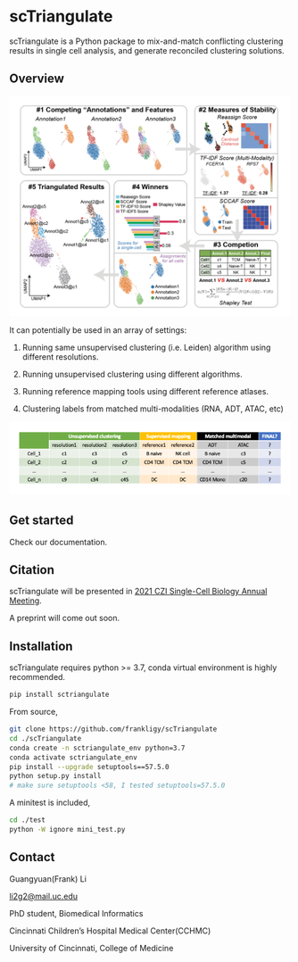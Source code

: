# scTriangulate

scTriangulate is a Python package to mix-and-match conflicting clustering results in single cell analysis, and generate reconciled 
clustering solutions.

## Overview

![schema](./image/schema.png)

It can potentially be used in an array of settings:

1. Running same unsupervised clustering (i.e. Leiden) algorithm using different resolutions.

2. Running unsupervised clustering using different algorithms.

3. Running reference mapping tools using different reference atlases.

4. Clustering labels from matched multi-modalities (RNA, ADT, ATAC, etc)

![schuma_chop](./image/schema_chop.png)

## Get started

Check our documentation.

## Citation

scTriangulate will be presented in [2021 CZI Single-Cell Biology Annual Meeting](https://docs.google.com/document/d/142W5qCsXpv9CyyvQhmu_Re-Wf6mN7zZrAzarMMI6Se4/edit). 

A preprint will come out soon.


## Installation

scTriangulate requires python >= 3.7, conda virtual environment is highly recommended.

```bash
pip install sctriangulate
```

From source,

```bash
git clone https://github.com/frankligy/scTriangulate
cd ./scTriangulate
conda create -n sctriangulate_env python=3.7
conda activate sctriangulate_env
pip install --upgrade setuptools==57.5.0
python setup.py install
# make sure setuptools <58, I tested setuptools=57.5.0
```

A minitest is included,

```bash
cd ./test
python -W ignore mini_test.py
```

## Contact

Guangyuan(Frank) Li

li2g2@mail.uc.edu

PhD student, Biomedical Informatics

Cincinnati Children’s Hospital Medical Center(CCHMC)

University of Cincinnati, College of Medicine
